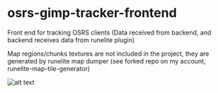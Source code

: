 # osrs-gimp-tracker-frontend
Front end for tracking OSRS clients (Data received from backend, and backend receives data from runelite plugin)

Map regions/chunks textures are not included in the project, they are generated by runelite map dumper (see forked repo on my account, runelite-map-tile-generator)

![alt text](https://i.imgur.com/wwZY8u3.png)
